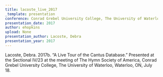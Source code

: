 ```yaml
---
title: lacoste_live_2017
_template: presentation
conference: Conrad Grebel University College, The University of Waterloo, Waterloo, ON
presentation_date: 2017
author: ehopkins
upload: None
presentation_author: Lacoste, Debra
presentation_year: 2017
---
```

Lacoste, Debra. 2017b. “A Live Tour of the Cantus Database.” Presented at the Sectional IV/23 at the meeting of The Hymn Society of America, Conrad Grebel University College, The University of Waterloo, Waterloo, ON, July 18.